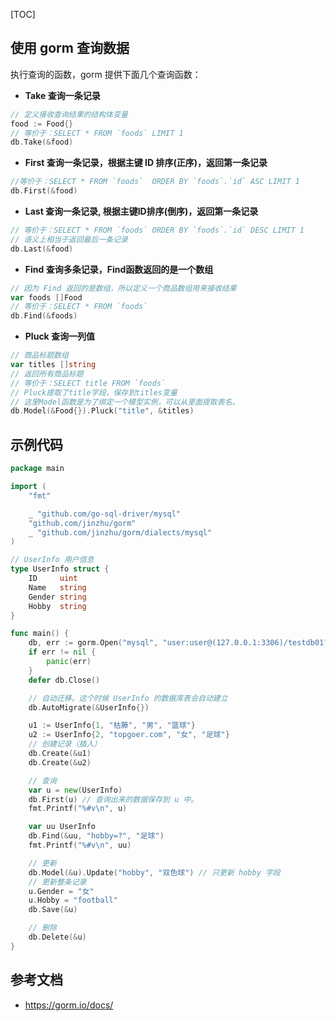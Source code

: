 [TOC]

## 使用 gorm 查询数据

执行查询的函数，gorm 提供下面几个查询函数：

- **Take 查询一条记录**

```go
// 定义接收查询结果的结构体变量
food := Food{} 
// 等价于：SELECT * FROM `foods` LIMIT 1
db.Take(&food)
```

- **First 查询一条记录，根据主键 ID 排序(正序)，返回第一条记录**

```go
//等价于：SELECT * FROM `foods`  ORDER BY `foods`.`id` ASC LIMIT 1    
db.First(&food)
```

- **Last 查询一条记录, 根据主键ID排序(倒序)，返回第一条记录**

```go
// 等价于：SELECT * FROM `foods` ORDER BY `foods`.`id` DESC LIMIT 1  
// 语义上相当于返回最后一条记录 
db.Last(&food)
```

- **Find 查询多条记录，Find函数返回的是一个数组**

```go
// 因为 Find 返回的是数组，所以定义一个商品数组用来接收结果
var foods []Food 
// 等价于：SELECT * FROM `foods` 
db.Find(&foods)
```

- **Pluck 查询一列值**

```go
// 商品标题数组
var titles []string 
// 返回所有商品标题 
// 等价于：SELECT title FROM `foods` 
// Pluck提取了title字段，保存到titles变量 
// 这里Model函数是为了绑定一个模型实例，可以从里面提取表名。 
db.Model(&Food{}).Pluck("title", &titles)
```

## 示例代码

```go
package main

import (
	"fmt"

	_ "github.com/go-sql-driver/mysql"
	"github.com/jinzhu/gorm"
	_ "github.com/jinzhu/gorm/dialects/mysql"
)

// UserInfo 用户信息
type UserInfo struct {
	ID     uint
	Name   string
	Gender string
	Hobby  string
}

func main() {
	db, err := gorm.Open("mysql", "user:user@(127.0.0.1:3306)/testdb01?charset=utf8mb4&parseTime=True&loc=Local")
	if err != nil {
		panic(err)
	}
	defer db.Close()

	// 自动迁移。这个时候 UserInfo 的数据库表会自动建立
	db.AutoMigrate(&UserInfo{})

	u1 := UserInfo{1, "枯藤", "男", "篮球"}
	u2 := UserInfo{2, "topgoer.com", "女", "足球"}
	// 创建记录（插入）
	db.Create(&u1)
	db.Create(&u2)

	// 查询
	var u = new(UserInfo)
	db.First(u) // 查询出来的数据保存到 u 中。
	fmt.Printf("%#v\n", u)

	var uu UserInfo
	db.Find(&uu, "hobby=?", "足球")
	fmt.Printf("%#v\n", uu)

	// 更新
	db.Model(&u).Update("hobby", "双色球") // 只更新 hobby 字段
	// 更新整条记录
	u.Gender = "女"
	u.Hobby = "football"
	db.Save(&u)

	// 删除
	db.Delete(&u)
}
```

## 参考文档

- https://gorm.io/docs/